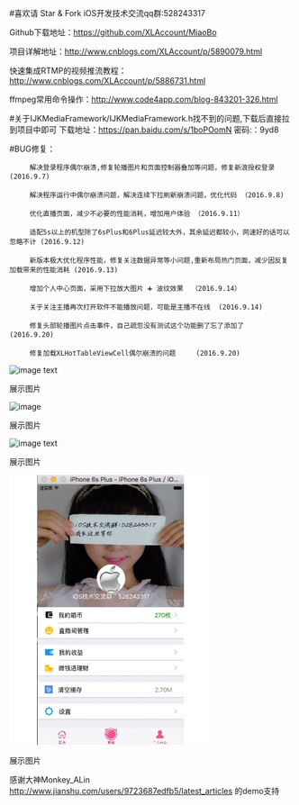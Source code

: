 
#喜欢请 Star & Fork
iOS开发技术交流qq群:528243317  

Github下载地址：https://github.com/XLAccount/MiaoBo

项目详解地址：http://www.cnblogs.com/XLAccount/p/5890079.html 

快速集成RTMP的视频推流教程：http://www.cnblogs.com/XLAccount/p/5886731.html 

ffmpeg常用命令操作：http://www.code4app.com/blog-843201-326.html 

#关于IJKMediaFramework/IJKMediaFramework.h找不到的问题,下载后直接拉到项目中即可
下载地址：https://pan.baidu.com/s/1boPOomN 密码:：9yd8

#BUG修复：
         
         解决登录程序偶尔崩溃,修复轮播图片和页面控制器叠加等问题，修复新浪授权登录  (2016.9.7)
         
         解决程序运行中偶尔崩溃问题，解决连续下拉刷新崩溃问题，优化代码 （2016.9.8)
         
         优化直播页面，减少不必要的性能消耗，增加用户体验 （2016.9.11）

         适配5s以上的机型除了6sPlus和6Plus延迟较大外，其余延迟都较小，网速好的话可以忽略不计 (2016.9.12)
         
         新版本极大优化程序性能，修复关注数据异常等小问题,重新布局热门页面，减少因反复加载带来的性能消耗 (2016.9.13)
         
         增加个人中心页面，采用下拉放大图片 ➕ 波纹效果  （2016.9.14）
         
         关于关注主播再次打开软件不能播放问题，可能是主播不在线  (2016.9.14)
         
         修复头部轮播图片点击事件，自己疏忽没有测试这个功能删了忘了添加了  (2016.9.20)
         
         修复加载XLHotTableViewCell偶尔崩溃的问题     (2016.9.20)
         
         






![image text](https://github.com/XLAccount/ALLGIFS/blob/master/psb.gif)


展示图片



![image](https://github.com/XLAccount/ALLGIFS/blob/master/psb-1.gif)

 
展示图片



![image text](https://github.com/XLAccount/ALLGIFS/blob/master/psb-2.gif)


展示图片


![image text](https://github.com/XLAccount/ALLGIFS/blob/master/psb-3.gif)


展示图片

感谢大神Monkey_ALin http://www.jianshu.com/users/9723687edfb5/latest_articles 的demo支持
